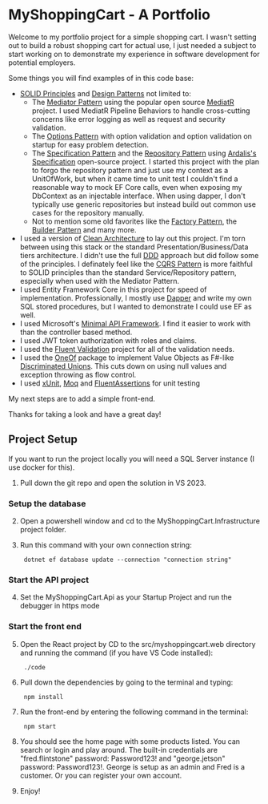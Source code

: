 # MyShoppingCart - A Portfolio

Welcome to my portfolio project for a simple shopping cart. I wasn't setting out to build a robust shopping cart for actual use, I just needed a subject to start working on to demonstrate my experience in software development for potential employers.

Some things you will find examples of in this code base:

- [SOLID Principles](https://en.wikipedia.org/wiki/SOLID) and [Design Patterns](https://refactoring.guru/design-patterns/behavioral-patterns) not limited to:
  - The [Mediator Pattern](https://refactoring.guru/design-patterns/mediator) using the popular open source [MediatR](https://github.com/jbogard/MediatR) project. I used MediatR Pipeline Behaviors to handle cross-cutting concerns like error logging as well as request and security validation.
  - The [Options Pattern](https://learn.microsoft.com/en-us/aspnet/core/fundamentals/configuration/options?view=aspnetcore-7.0) with option validation and option validation on startup for easy problem detection.
  - The [Specification Pattern](https://deviq.com/design-patterns/specification-pattern) and the [Repository Pattern](https://learn.microsoft.com/en-us/dotnet/architecture/microservices/microservice-ddd-cqrs-patterns/infrastructure-persistence-layer-design) using [Ardalis's Specification](https://github.com/ardalis/Specification) open-source project. I started this project with the plan to forgo the repository pattern and just use my context as a UnitOfWork, but when it came time to unit test I couldn't find a reasonable way to mock EF Core calls, even when exposing my DbContext as an injectable interface.  When using dapper, I don't typically use generic repositories but instead build out common use cases for the repository manually.
  - Not to mention some old favorites like the [Factory Pattern](https://refactoring.guru/design-patterns/factory-method), the [Builder Pattern](https://refactoring.guru/design-patterns/builder) and many more.
- I used a version of [Clean Architecture](https://blog.cleancoder.com/uncle-bob/2012/08/13/the-clean-architecture.html) to lay out this project.  I'm torn between using this stack or the standard Presentation/Business/Data tiers architecture.  I didn't use the full [DDD](https://en.wikipedia.org/wiki/Domain-driven_design) approach but did follow some of the principles.  I definately feel like the [CQRS Pattern](https://learn.microsoft.com/en-us/azure/architecture/patterns/cqrs) is more faithful to SOLID principles than the standard Service/Repository pattern, especially when used with the Mediator Pattern.
- I used Entity Framework Core in this project for speed of implementation. Professionally, I mostly use [Dapper](https://github.com/DapperLib/Dapper) and write my own SQL stored procedures, but I wanted to demonstrate I could use EF as well.
- I used Microsoft's [Minimal API Framework](https://learn.microsoft.com/en-us/aspnet/core/fundamentals/minimal-apis?view=aspnetcore-7.0). I find it easier to work with than the controller based method.
- I used JWT token authorization with roles and claims.
- I used the [Fluent Validation](https://docs.fluentvalidation.net/en/latest/) project for all of the validation needs.
- I used the [OneOf](https://github.com/mcintyre321/OneOf) package to implement Value Objects as F#-like [Discriminated Unions](https://learn.microsoft.com/en-us/dotnet/fsharp/language-reference/discriminated-unions). This cuts down on using null values and exception throwing as flow control.
- I used [xUnit](https://xunit.net/), [Moq](https://github.com/moq/) and [FluentAssertions](https://fluentassertions.com/) for unit testing

My next steps are to add a simple front-end.

Thanks for taking a look and have a great day!


## Project Setup
If you want to run the project locally you will need a SQL Server instance (I use docker for this).

1. Pull down the git repo and open the solution in VS 2023.

### Setup the database
2. Open a powershell window and cd to the MyShoppingCart.Infrastructure project folder.
3. Run this command with your own connection string:
		
        dotnet ef database update --connection "connection string"

### Start the API project
4. Set the MyShoppingCart.Api as your Startup Project and run the debugger in https mode

### Start the front end
5. Open the React project by CD to the src/myshoppingcart.web directory and running the command (if you have VS Code installed):
        
        ./code
        
6. Pull down the dependencies by going to the terminal and typing:
        
        npm install

7. Run the front-end by entering the following command in the terminal:
        
        npm start

8. You should see the home page with some products listed.  You can search or login and play around.  The built-in credentials are "fred.flintstone" password: Password123! and "george.jetson" password: Password123!.  George is setup as an admin and Fred is a customer.  Or you can register your own account.
9. Enjoy!